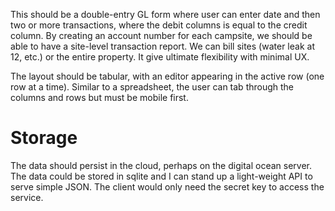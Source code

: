This should be a double-entry GL form where user can enter date and then two or more transactions, where the debit columns is equal to the credit column.  By creating an account number for each campsite, we should be able to have a site-level transaction report.  We can bill sites (water leak at 12, etc.) or the entire property.  It give ultimate flexibility with minimal UX.


The layout should be tabular, with an editor appearing in the active row (one row at a time).
Similar to a spreadsheet, the user can tab through the columns and rows but must be mobile first.


# Storage

The data should persist in the cloud, perhaps on the digital ocean server.  The data could be stored in sqlite and I can stand up a light-weight API to serve simple JSON.  The client would only need the secret key to access the service.
